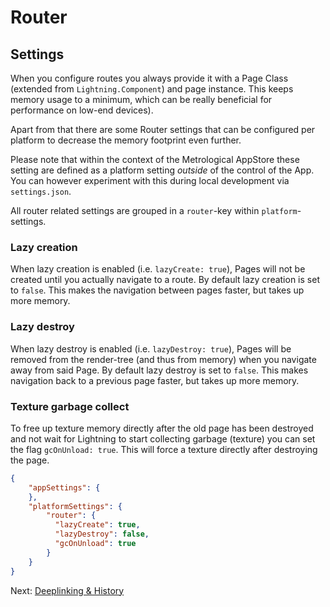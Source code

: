# Router

## Settings

When you configure routes you always provide it with a Page Class (extended from `Lightning.Component`) and page instance.
This keeps memory usage to a minimum, which can be really beneficial for performance on low-end devices).

Apart from that there are some Router settings that can be configured per platform to decrease the memory footprint even further.

Please note that within the context of the Metrological AppStore these setting are defined as a platform setting _outside_ of the control of the App. You can however experiment with this during local development via `settings.json`.

All router related settings are grouped in a `router`-key within `platform`-settings.

### Lazy creation

When lazy creation is enabled (i.e. `lazyCreate: true`), Pages will not be created until you actually navigate to a route. By default lazy creation is set to `false`. This makes the navigation between pages faster, but takes up more memory.

### Lazy destroy

When lazy destroy is enabled (i.e. `lazyDestroy: true`), Pages will be removed from the render-tree (and thus from memory) when you navigate away from said Page. By default lazy destroy is set to `false`. This makes navigation back to a previous page faster, but takes up more memory.

### Texture garbage collect

To free up texture memory directly after the old page has been destroyed and not wait for Lightning to start collecting garbage (texture) you can set the flag `gcOnUnload: true`. This will force a texture directly after destroying the page.

```json
{
    "appSettings": {
    },
    "platformSettings": {
        "router": {
          "lazyCreate": true,
          "lazyDestroy": false,
          "gcOnUnload": true
        }
    }
}
```

Next:
[Deeplinking & History](deeplinking.md)
